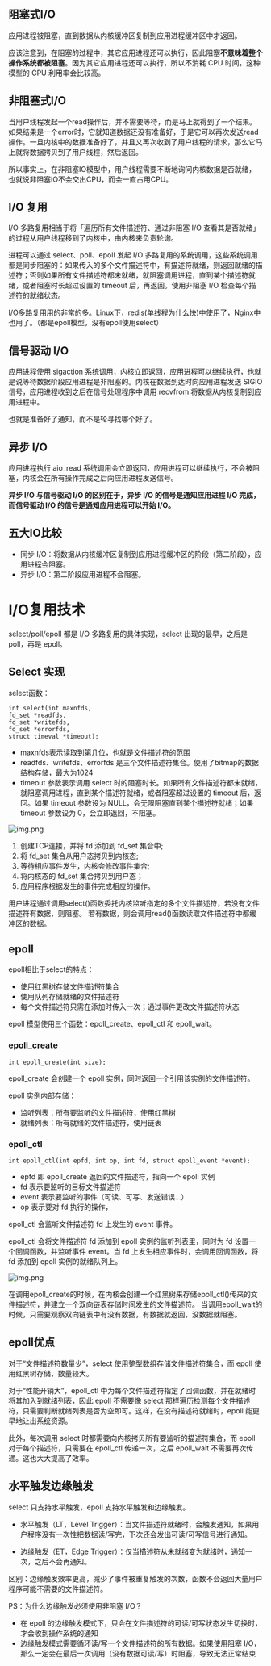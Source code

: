 ## 阻塞式I/O
应用进程被阻塞，直到数据从内核缓冲区复制到应用进程缓冲区中才返回。

应该注意到，在阻塞的过程中，其它应用进程还可以执行，因此阻塞**不意味着整个操作系统都被阻塞**。因为其它应用进程还可以执行，所以不消耗 CPU 时间，这种模型的 CPU 利用率会比较高。

## 非阻塞式I/O
当用户线程发起一个read操作后，并不需要等待，而是马上就得到了一个结果。如果结果是一个error时，它就知道数据还没有准备好，于是它可以再次发送read操作。一旦内核中的数据准备好了，并且又再次收到了用户线程的请求，那么它马上就将数据拷贝到了用户线程，然后返回。

所以事实上，在非阻塞IO模型中，用户线程需要不断地询问内核数据是否就绪，也就说非阻塞IO不会交出CPU，而会一直占用CPU。

## I/O 复用
I/O 多路复用相当于将「遍历所有文件描述符、通过非阻塞 I/O 查看其是否就绪」的过程从用户线程移到了内核中，由内核来负责轮询。

进程可以通过 select、poll、epoll 发起 I/O 多路复用的系统调用，这些系统调用都是同步阻塞的：如果传入的多个文件描述符中，有描述符就绪，则返回就绪的描述符；否则如果所有文件描述符都未就绪，就阻塞调用进程，直到某个描述符就绪，或者阻塞时长超过设置的 timeout 后，再返回。使用非阻塞 I/O 检查每个描述符的就绪状态。

[I/O多路复用](#1)用的非常的多。Linux下，redis(单线程为什么快)中使用了，Nginx中也用了。（都是epoll模型，没有epoll使用select）

## 信号驱动 I/O
应用进程使用 sigaction 系统调用，内核立即返回，应用进程可以继续执行，也就是说等待数据阶段应用进程是非阻塞的。内核在数据到达时向应用进程发送 SIGIO 信号，应用进程收到之后在信号处理程序中调用 recvfrom 将数据从内核复制到应用进程中。

也就是准备好了通知，而不是轮寻找哪个好了。

## 异步 I/O
应用进程执行 aio_read 系统调用会立即返回，应用进程可以继续执行，不会被阻塞，内核会在所有操作完成之后向应用进程发送信号。

**异步 I/O 与信号驱动 I/O 的区别在于，异步 I/O 的信号是通知应用进程 I/O 完成，而信号驱动 I/O 的信号是通知应用进程可以开始 I/O。**

## 五大IO比较
* 同步 I/O：将数据从内核缓冲区复制到应用进程缓冲区的阶段（第二阶段），应用进程会阻塞。
* 异步 I/O：第二阶段应用进程不会阻塞。

<h1 id="1">I/O复用技术</h1>

select/poll/epoll 都是 I/O 多路复用的具体实现，select 出现的最早，之后是 poll，再是 epoll。

## Select 实现

select函数：
```
int select(int maxnfds,
fd_set *readfds,
fd_set *writefds,
fd_set *errorfds,
struct timeval *timeout);
```

* maxnfds表示读取到第几位，也就是文件描述符的范围
* readfds、writefds、errorfds 是三个文件描述符集合。使用了bitmap的数据结构存储，最大为1024
* timeout 参数表示调用 select 时的阻塞时长。如果所有文件描述符都未就绪，就阻塞调用进程，直到某个描述符就绪，或者阻塞超过设置的 timeout 后，返回。如果 timeout 参数设为 NULL，会无限阻塞直到某个描述符就绪；如果 timeout 参数设为 0，会立即返回，不阻塞。

![img.png](select.png)

1. 创建TCP连接，并将 fd 添加到 fd_set 集合中;
2. 将 fd_set 集合从用户态拷贝到内核态;
3. 等待相应事件发生，内核会修改事件集合;
4. 将内核态的 fd_set 集合拷贝到用户态；
5. 应用程序根据发生的事件完成相应的操作。

用户进程通过调用select()函数委托内核监听指定的多个文件描述符，若没有文件描述符有数据，则阻塞。
若有数据，则会调用read()函数读取文件描述符中都缓冲区的数据。

## epoll
epoll相比于select的特点：
* 使用红黑树存储文件描述符集合
* 使用队列存储就绪的文件描述符
* 每个文件描述符只需在添加时传入一次；通过事件更改文件描述符状态

epoll 模型使用三个函数：epoll_create、epoll_ctl 和 epoll_wait。

### epoll_create
```
int epoll_create(int size);
```
epoll_create 会创建一个 epoll 实例，同时返回一个引用该实例的文件描述符。

epoll 实例内部存储：
* 监听列表：所有要监听的文件描述符，使用红黑树
* 就绪列表：所有就绪的文件描述符，使用链表

### epoll_ctl
```
int epoll_ctl(int epfd, int op, int fd, struct epoll_event *event);
```
* epfd 即 epoll_create 返回的文件描述符，指向一个 epoll 实例
* fd 表示要监听的目标文件描述符
* event 表示要监听的事件（可读、可写、发送错误…）
* op 表示要对 fd 执行的操作，

epoll_ctl 会监听文件描述符 fd 上发生的 event 事件。

epoll_ctl 会将文件描述符 fd 添加到 epoll 实例的监听列表里，同时为 fd 设置一个回调函数，并监听事件 event。当 fd 上发生相应事件时，会调用回调函数，将 fd 添加到 epoll 实例的就绪队列上。

![img.png](epoll.png)

在调用epoll_create的时候，在内核会创建一个红黑树来存储epoll_ctl()传来的文件描述符，并建立一个双向链表存储时间发生的文件描述符。
当调用epoll_wait的时候，只需要观察双向链表中有没有数据，有数据就返回，没数据就阻塞。

## epoll优点
对于“文件描述符数量少”，select 使用整型数组存储文件描述符集合，而 epoll 使用红黑树存储，数量较大。

对于“性能开销大”，epoll_ctl 中为每个文件描述符指定了回调函数，并在就绪时将其加入到就绪列表，因此 epoll 不需要像 select 那样遍历检测每个文件描述符，只需要判断就绪列表是否为空即可。这样，在没有描述符就绪时，epoll 能更早地让出系统资源。

此外，每次调用 select 时都需要向内核拷贝所有要监听的描述符集合，而 epoll 对于每个描述符，只需要在 epoll_ctl 传递一次，之后 epoll_wait 不需要再次传递。这也大大提高了效率。

## 水平触发边缘触发
select 只支持水平触发，epoll 支持水平触发和边缘触发。

* 水平触发（LT，Level Trigger）：当文件描述符就绪时，会触发通知，如果用户程序没有一次性把数据读/写完，下次还会发出可读/可写信号进行通知。

* 边缘触发（ET，Edge Trigger）：仅当描述符从未就绪变为就绪时，通知一次，之后不会再通知。

区别：边缘触发效率更高，减少了事件被重复触发的次数，函数不会返回大量用户程序可能不需要的文件描述符。

PS：为什么边缘触发必须使用非阻塞 I/O？
* 在 epoll 的边缘触发模式下，只会在文件描述符的可读/可写状态发生切换时，才会收到操作系统的通知
* 边缘触发模式需要循环读/写一个文件描述符的所有数据。如果使用阻塞 I/O，那么一定会在最后一次调用（没有数据可读/写）时阻塞，导致无法正常结束




